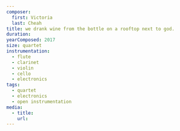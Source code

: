 ```yaml
---
composer:
  first: Victoria
  last: Cheah
title: we drank wine from the bottle on a rooftop next to god.
duration:
yearComposed: 2017
size: quartet
instrumentation:
  - flute
  - clarinet
  - violin
  - cello
  - electronics
tags:
  - quartet
  - electronics
  - open instrumentation
media:
  - title:
    url:
---
```

